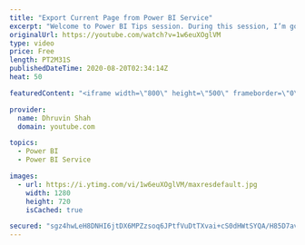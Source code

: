 ```yaml
---
title: "Export Current Page from Power BI Service"
excerpt: "Welcome to Power BI Tips session. During this session, I’m going to share one interesting tip for Power BI Service for end users.   As a Power BI Service user now, you can now export a single page in PDF or PPT format from Power BI Service. Want to check how please check the full video.  Sometimes we"
originalUrl: https://youtube.com/watch?v=1w6euXOglVM
type: video
price: Free
length: PT2M31S
publishedDateTime: 2020-08-20T02:34:14Z
heat: 50

featuredContent: "<iframe width=\"800\" height=\"500\" frameborder=\"0\" src=\"https://www.youtube.com/embed/1w6euXOglVM\" allow=\"accelerometer; autoplay; encrypted-media; gyroscope; picture-in-picture\" allowfullscreen></iframe>"

provider:
  name: Dhruvin Shah
  domain: youtube.com

topics:
  - Power BI
  - Power BI Service

images:
  - url: https://i.ytimg.com/vi/1w6euXOglVM/maxresdefault.jpg
    width: 1280
    height: 720
    isCached: true

secured: "sgz4hwLeH8DNHI6jtDX6MPZzsoq6JPtfVuDtTXvai+cS0dHWtSYQA/H85D7av5ZqtcQiUkX5UWWU6GjHnoEUF+a4aBQ0FRUpLDtFB70NssERu9+e5pNtfhD+cebhLN6wc8QoAlsb1lv4DtTjXqQVtM+GPXX6M3Q0BFv0xmhUgQTCU3jRvIbPqfl/Phd1F3TY3MSRMJrIYc+P8A01txdhe4Gi3K+6T6wnE7egrwBpSR0tT4yee+8qSRtFBNvzvQTUZ1Pc4awO04tegwddmtKWtr5J4Cj0IcIKBVIJ9Zv3vhoebUab/QGOz3Ns/CUkPGt1OLuh61BEdXRIaqr8KDfLyjAw9b9XgyFqxxOi5qyNIDVLHp8xLhXBTsNW1WNaGg+AFI4T45Cfd+/VrJ2GmGSFrNo+d/sr7qzcsLapWuHoi/8=;mOxiEzGrlXkaU7jvxZ6wMw=="
---
```


